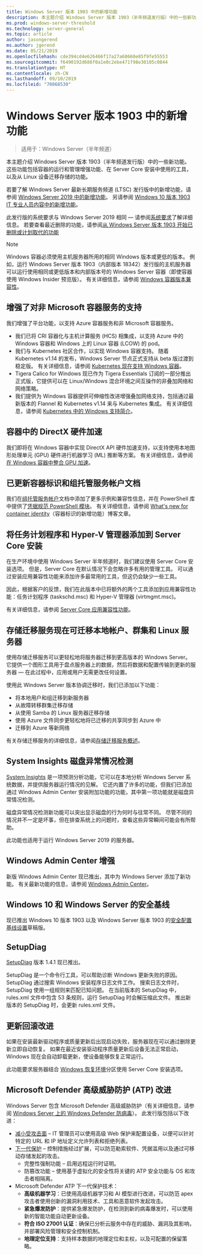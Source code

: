 ```yaml
---
title: Windows Server 版本 1903 中的新增功能
description: 本主题介绍 Windows Server 版本 1903（半年频道发行版）中的一些新功能。
ms.prod: windows-server-threshold
ms.technology: server-general
ms.topic: article
author: jasongerend
ms.author: jgerend
ms.date: 05/21/2019
ms.openlocfilehash: cde394cd4e626466f17a27a68660e85f9fe55553
ms.sourcegitcommit: f6490192d686f0a1e0c2ebe471f98e30105c0844
ms.translationtype: HT
ms.contentlocale: zh-CN
ms.lasthandoff: 09/10/2019
ms.locfileid: "70868530"
---
```

# <a name="whats-new-in-windows-server-version-1903"></a>Windows Server 版本 1903 中的新增功能

>适用于：Windows Server（半年频道）

本主题介绍 Windows Server 版本 1903（半年频道发行版）中的一些新功能。 这些功能包括容器的运行和管理增强功能、在 Server Core 安装中使用的工具，以及从 Linux 设备迁移存储的功能。

若要了解 Windows Server 最新长期服务频道 (LTSC) 发行版中的新增功能，请参阅 [Windows Server 2019 中的新增功能](../get-started-19/whats-new-19.md)。 另请参阅 [Windows 10 版本 1903 IT 专业人员内容中的新增功能](https://docs.microsoft.com/windows/whats-new/whats-new-windows-10-version-1903)。

此发行版的系统要求与 Windows Server 2019 相同 — 请参阅[系统要求](../get-started-19/sys-reqs-19.md)了解详细信息。 若要查看最近删除的功能，请参阅[从 Windows Server 版本 1903 开始已删除或计划取代的功能](../get-started-19/removed-features-1903.md)

> [!NOTE]
> Windows 容器必须使用主机服务器所用的相同 Windows 版本或更低的版本。  例如，运行 Windows Server 版本 1903（内部版本 18342）发行版的主机服务器可以运行使用相同或更低版本和内部版本号的 Windows Server 容器（即使容器使用 Windows Insider 预览版）。 有关详细信息，请参阅 [Windows 容器版本兼容性](https://docs.microsoft.com/virtualization/windowscontainers/deploy-containers/version-compatibility)。

## <a name="enhanced-support-for-non-microsoft-container-services"></a>增强了对非 Microsoft 容器服务的支持

我们增强了平台功能，以支持 Azure 容器服务和非 Microsoft 容器服务。

- 我们已将 CRI 容器化与主机计算服务 (HCS) 相集成，以支持 Azure 中的 Windows 容器和 Windows 上的 Linux 容器 (LCOW) 的 pod。
- 我们与 Kubernetes 社区合作，以实现 Windows 容器支持。 随着 Kubernetes v1.14 的发布，Windows Server 节点正式支持从 beta 版过渡到稳定版。 有关详细信息，请参阅 [Kubernetes 现在支持 Windows 容器](https://cloudblogs.microsoft.com/opensource/2019/03/25/windows-server-containers-now-supported-kubernetes/)。
- Tigera Calico for Windows 现已作为 Tigera Essentials 订阅的一部分推出正式版，它提供可以在 Linux/Windows 混合环境之间互操作的非叠加网络和网络策略。
- 我们提供为 Windows 容器提供可伸缩性改进增强叠加网络支持，包括通过最新版本的 Flannel 和 Kubernetes v1.14 来与 Kubernetes 集成。 有关详细信息，请参阅 [Kubernetes 中的 Windows 支持简介](https://kubernetes.io/docs/setup/windows/)。

## <a name="directx-hardware-acceleration-in-containers"></a>容器中的 DirectX 硬件加速

我们即将在 Windows 容器中实现 DirectX API 硬件加速支持，以支持使用本地图形处理单元 (GPU) 硬件进行机器学习 (ML) 推断等方案。 有关详细信息，请参阅[在 Windows 容器中整合 GPU 加速](https://techcommunity.microsoft.com/t5/Containers/Bringing-GPU-acceleration-to-Windows-containers/ba-p/393939)。

## <a name="updated-container-identity-and-group-managed-service-account-documentation"></a>已更新容器标识和组托管服务帐户文档

我们在[组托管服务帐户](https://docs.microsoft.com/virtualization/windowscontainers/manage-containers/manage-serviceaccounts)文档中添加了更多示例和兼容性信息，并在 PowerShell 库中提供了[凭据规范 PowerShell 模块](https://www.powershellgallery.com/packages/CredentialSpec)。 有关详细信息，请参阅 [What's new for container identity](https://techcommunity.microsoft.com/t5/Containers/What-s-new-for-container-identity/ba-p/389151)（容器标识的新增功能）博客文章。

## <a name="add-task-scheduler-and-hyper-v-manager-to-server-core-installations"></a>将任务计划程序和 Hyper-V 管理器添加到 Server Core 安装

在生产环境中使用 Windows Server 半年频道时，我们建议使用 Server Core 安装选项。 但是，Server Core 在默认情况下会忽略许多有用的管理工具。 可以通过安装应用兼容性功能来添加许多最常用的工具，但这仍会缺少一些工具。

因此，根据客户的反馈，我们在此版本中已将额外的两个工具添加到应用兼容性功能：任务计划程序 (taskschd.msc) 和 Hyper-V 管理器 (virtmgmt.msc)。

有关详细信息，请参阅 [Server Core 应用兼容性功能](../get-started-19/install-fod-19.md)。

## <a name="storage-migration-service-now-migrates-local-accounts-clusters-and-linux-servers"></a>存储迁移服务现在可迁移本地帐户、群集和 Linux 服务器

使用存储迁移服务可以更轻松地将服务器迁移到更高版本的 Windows Server。 它提供一个图形工具用于盘点服务器上的数据，然后将数据和配置传输到更新的服务器 — 在此过程中，应用或用户无需更改任何设置。

使用此 Windows Server 版本协调迁移时，我们已添加以下功能：

- 将本地用户和组迁移到新服务器
- 从故障转移群集迁移存储
- 从使用 Samba 的 Linux 服务器迁移存储
- 使用 Azure 文件同步更轻松地将已迁移的共享同步到 Azure 中
- 迁移到 Azure 等新网络

有关存储迁移服务的详细信息，请参阅[存储迁移服务概述](../storage/storage-migration-service/overview.md)。

## <a name="system-insights-disk-anomaly-detection"></a>System Insights 磁盘异常情况检测

[System Insights](../manage/system-insights/overview.md) 是一项预测分析功能，它可以在本地分析 Windows Server 系统数据，并提供服务器运行情况的见解。 它还内置了许多的功能，但我们已添加通过 Windows Admin Center 安装附加功能的功能，其中第一项功能就是磁盘异常情况检测。

磁盘异常情况检测新功能可以突出显示磁盘的行为何时与往常不同。  尽管不同的情况并不一定是坏事，但在排查系统上的问题时，查看这些异常瞬间可能会有所帮助。

此功能也适用于运行 Windows Server 2019 的服务器。

## <a name="windows-admin-center-enhancements"></a>Windows Admin Center 增强

新版 Windows Admin Center 现已推出，其中为 Windows Server 添加了新功能。 有关最新功能的信息，请参阅 [Windows Admin Center](../manage/windows-admin-center/understand/windows-admin-center.md)。

## <a name="security-baseline-for-windows-10-and-windows-server"></a>Windows 10 和 Windows Server 的安全基线

现已推出 Windows 10 版本 1903 以及 Windows Server 版本 1903 的[安全配置基线设置](https://blogs.technet.microsoft.com/secguide/2019/04/24/security-baseline-draft-for-windows-10-v1903-and-windows-server-v1903/)草稿版。

## <a name="setupdiag"></a>SetupDiag
[SetupDiag](https://docs.microsoft.com/windows/deployment/upgrade/setupdiag) 版本 1.4.1 现已推出。

SetupDiag 是一个命令行工具，可以帮助诊断 Windows 更新失败的原因。 SetupDiag 通过搜索 Windows 安装程序日志文件工作。 搜索日志文件时，SetupDiag 使用一组规则来匹配已知问题。 在当前版本的 SetupDiag 中，rules.xml 文件中包含 53 条规则，运行 SetupDiag 时会解压缩此文件。 推出新版本的 SetupDiag 时，会更新 rules.xml 文件。

## <a name="update-rollback-improvements"></a>更新回滚改进

如果在安装最新驱动程序或质量更新后出现启动失败，服务器现在可以通过删除更新立即自动恢复。 如果在最近安装驱动程序质量更新后设备无法正常启动，Windows 现在会自动卸载更新，使设备能够恢复正常运行。

此功能要求服务器结合 [Windows 恢复环境](https://docs.microsoft.com/windows-hardware/manufacture/desktop/windows-recovery-environment--windows-re--technical-reference)分区使用 Server Core 安装选项。

## <a name="microsoft-defender-advanced-threat-protection-atp-improvements"></a>Microsoft Defender 高级威胁防护 (ATP) 改进

Windows Server 包含 Microsoft Defender 高级威胁防护（有关详细信息，请参阅 [Windows Server 上的 Windows Defender 防病毒](https://docs.microsoft.com/windows/security/threat-protection/windows-defender-antivirus/windows-defender-antivirus-on-windows-server-2016)）。 此发行版包括以下改进：

- [减小受攻击面](https://docs.microsoft.com/windows/security/threat-protection/windows-defender-atp/overview-attack-surface-reduction) – IT 管理员可以使用高级 Web 保护来配置设备，以便可以针对特定的 URL 和 IP 地址定义允许列表和拒绝列表。
- [下一代保护](https://docs.microsoft.com/windows/security/threat-protection/windows-defender-antivirus/windows-defender-antivirus-in-windows-10) – 控制措施经过扩展，可以防范勒索软件、凭据滥用以及通过可移动存储发起的攻击。
    - 完整性强制功能 – 启用远程运行时证明。
    - 防篡改功能 – 使用基于虚拟化的安全性将关键的 ATP 安全功能与 OS 和攻击者相隔离。
- Microsoft Defender ATP 下一代保护技术：
    - **高级机器学习**：已使用高级机器学习和 AI 模型进行改进，可以防范 apex 攻击者使用创新的漏洞利用技术、工具和恶意软件发起攻击。
    - **紧急爆发防护**：提供紧急爆发防护，在检测到新的病毒爆发时，可以使用新的智能功能自动更新设备。
    - **符合 ISO 27001 认证**：确保已分析云服务中存在的威胁、漏洞及其影响，并部署风险管理和安全控制机制。
    - **地理定位支持**：支持样本数据的地理定位和主权，以及可配置的保留策略。